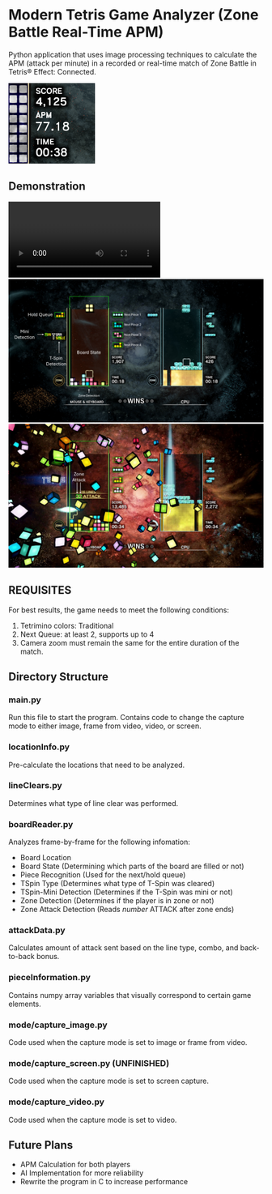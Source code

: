 # Modern Tetris Game Analyzer (Zone Battle Real-Time APM)

Python application that uses image processing techniques to calculate the APM (attack per minute) in a recorded or real-time match of Zone Battle in Tetris® Effect: Connected. 

<img width="171" alt="figure3" src="https://github.com/chrisleesbu/Modern-Tetris-Game-Analyzer/blob/main/demo/figure3.png">

## Demonstration
<video src="https://github.com/user-attachments/assets/2c17e874-5d29-4907-b127-c10269aa430d"></video>
![figure1](https://github.com/chrisleesbu/Modern-Tetris-Game-Analyzer/blob/main/demo/figure1.png)
![figure2](https://github.com/chrisleesbu/Modern-Tetris-Game-Analyzer/blob/main/demo/figure2.png)

## REQUISITES
For best results, the game needs to meet the following conditions:
1. Tetrimino colors: Traditional
2. Next Queue: at least 2, supports up to 4
3. Camera zoom must remain the same for the entire duration of the match.

## Directory Structure

### main.py
Run this file to start the program. Contains code to change the capture mode to either image, frame from video, video, or screen.

### locationInfo.py
Pre-calculate the locations that need to be analyzed. 

### lineClears.py
Determines what type of line clear was performed. 

### boardReader.py
Analyzes frame-by-frame for the following infomation:  
* Board Location
* Board State (Determining which parts of the board are filled or not)
* Piece Recognition (Used for the next/hold queue)
* TSpin Type (Determines what type of T-Spin was cleared) 
* TSpin-Mini Detection (Determines if the T-Spin was mini or not)
* Zone Detection (Determines if the player is in zone or not)
* Zone Attack Detection (Reads *number* ATTACK after zone ends)

### attackData.py
Calculates amount of attack sent based on the line type, combo, and back-to-back bonus.

### pieceInformation.py
Contains numpy array variables that visually correspond to certain game elements.

### mode/capture_image.py
Code used when the capture mode is set to image or frame from video.

### mode/capture_screen.py (UNFINISHED)
Code used when the capture mode is set to screen capture. 

### mode/capture_video.py
Code used when the capture mode is set to video. 

## Future Plans
* APM Calculation for both players
* AI Implementation for more reliability 
* Rewrite the program in C to increase performance 

